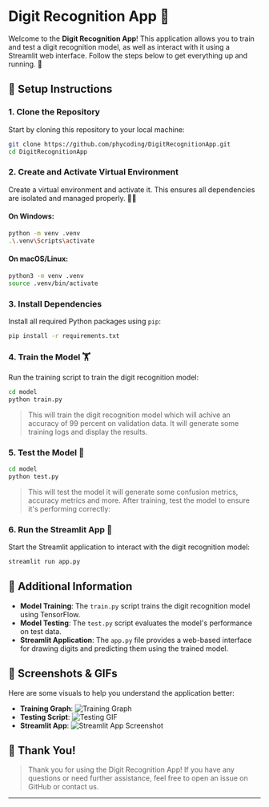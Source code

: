 
# Digit Recognition App 🚀

Welcome to the **Digit Recognition App**! This application allows you to train and test a digit recognition model, as well as interact with it using a Streamlit web interface. Follow the steps below to get everything up and running. 🎉

## 📂 Setup Instructions

### 1. Clone the Repository

Start by cloning this repository to your local machine:

```bash
git clone https://github.com/phycoding/DigitRecognitionApp.git
cd DigitRecognitionApp
```

### 2. Create and Activate Virtual Environment

Create a virtual environment and activate it. This ensures all dependencies are isolated and managed properly. 🧑‍💻

#### On Windows:
```bash
python -m venv .venv
.\.venv\Scripts\activate
```

#### On macOS/Linux:
```bash
python3 -m venv .venv
source .venv/bin/activate
```

### 3. Install Dependencies

Install all required Python packages using `pip`:

```bash
pip install -r requirements.txt
```

### 4. Train the Model 🏋️

Run the training script to train the digit recognition model:

```bash
cd model
python train.py
```
> This will train the digit recognition model which will achive an accuracy of 99 percent on validation data. It will generate some training logs and display the results.

### 5. Test the Model 🧪

```bash
cd model
python test.py
```
> This will test the model it will generate some confusion metrics, accuracy metrics and more.
After training, test the model to ensure it's performing correctly:


### 6. Run the Streamlit App 🌟

Start the Streamlit application to interact with the digit recognition model:

```bash
streamlit run app.py
```

## 📄 Additional Information

- **Model Training**: The `train.py` script trains the digit recognition model using TensorFlow.
- **Model Testing**: The `test.py` script evaluates the model's performance on test data.
- **Streamlit Application**: The `app.py` file provides a web-based interface for drawing digits and predicting them using the trained model.

## 📸 Screenshots & GIFs

Here are some visuals to help you understand the application better:

- **Training Graph**: ![Training Graph]("images\model_statistics.png)
- **Testing Script**: ![Testing GIF]()
- **Streamlit App**: ![Streamlit App Screenshot]()

## 🎉 Thank You!

>Thank you for using the Digit Recognition App! If you have any questions or need further assistance, feel free to open an issue on GitHub or contact us.
---